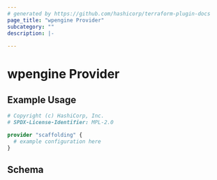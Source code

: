 ```yaml
---
# generated by https://github.com/hashicorp/terraform-plugin-docs
page_title: "wpengine Provider"
subcategory: ""
description: |-
  
---
```


# wpengine Provider



## Example Usage

```terraform
# Copyright (c) HashiCorp, Inc.
# SPDX-License-Identifier: MPL-2.0

provider "scaffolding" {
  # example configuration here
}
```

<!-- schema generated by tfplugindocs -->
## Schema

